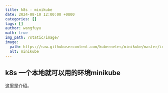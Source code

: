 ```yaml
---
title: k8s - minikube
date: 2024-08-10 12:00:00 +0800
categories: []
tags: []
author: wangfuyu
math: true 
img_path: /static/image/
image:
  path: https://raw.githubusercontent.com/kubernetes/minikube/master/images/logo/logo.png
  alt: minikube
---
```


## k8s 一个本地就可以用的环境minikube

这里是介绍。
